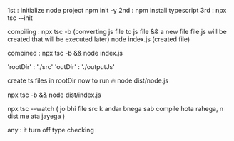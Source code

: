 1st :  initialize node project  npm init -y
2nd :  npm install typescript
3rd :  npx tsc --init

compiling : npx tsc -b (converting js file to js file  && a new file file.js will be created that will be executed later)
node index.js (created file)

combined : npx tsc -b && node index.js

'rootDir' : './src'
'outDir' : './outputJs'

create ts files in rootDir
now to run 🔥  node dist/node.js

npx tsc -b && node dist/index.js

npx tsc --watch ( jo bhi file src k andar bnega sab compile hota rahega, n dist me ata jayega )





any : it turn off type checking
